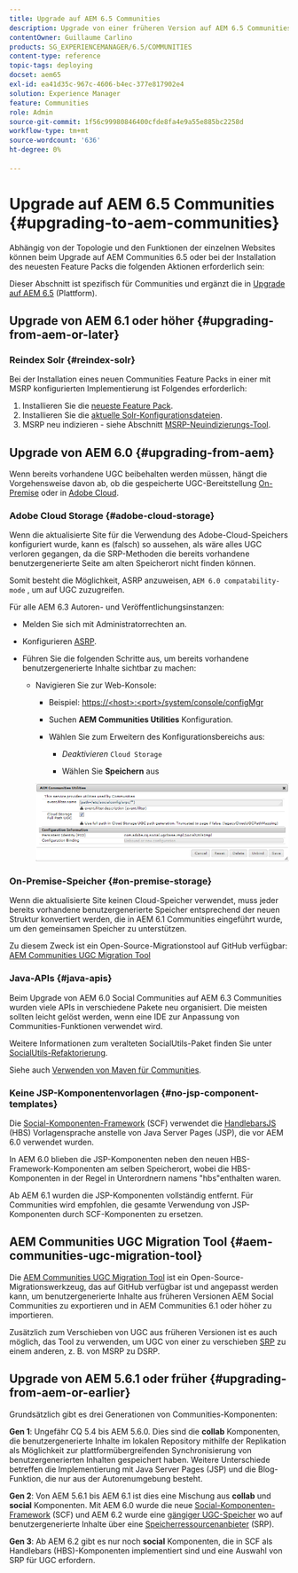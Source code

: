 ```yaml
---
title: Upgrade auf AEM 6.5 Communities
description: Upgrade von einer früheren Version auf AEM 6.5 Communities
contentOwner: Guillaume Carlino
products: SG_EXPERIENCEMANAGER/6.5/COMMUNITIES
content-type: reference
topic-tags: deploying
docset: aem65
exl-id: ea41d35c-967c-4606-b4ec-377e817902e4
solution: Experience Manager
feature: Communities
role: Admin
source-git-commit: 1f56c99980846400cfde8fa4e9a55e885bc2258d
workflow-type: tm+mt
source-wordcount: '636'
ht-degree: 0%

---
```


# Upgrade auf AEM 6.5 Communities {#upgrading-to-aem-communities}

Abhängig von der Topologie und den Funktionen der einzelnen Websites können beim Upgrade auf AEM Communities 6.5 oder bei der Installation des neuesten Feature Packs die folgenden Aktionen erforderlich sein:

Dieser Abschnitt ist spezifisch für Communities und ergänzt die in [Upgrade auf AEM 6.5](/help/sites-deploying/upgrade.md) (Plattform).

## Upgrade von AEM 6.1 oder höher {#upgrading-from-aem-or-later}

### Reindex Solr {#reindex-solr}

Bei der Installation eines neuen Communities Feature Packs in einer mit MSRP konfigurierten Implementierung ist Folgendes erforderlich:

1. Installieren Sie die [neueste Feature Pack](/help/communities/deploy-communities.md#latestfeaturepack).
1. Installieren Sie die [aktuelle Solr-Konfigurationsdateien](/help/communities/msrp.md#upgrading).
1. MSRP neu indizieren - siehe Abschnitt [MSRP-Neuindizierungs-Tool](/help/communities/msrp.md#msrp-reindex-tool).

## Upgrade von AEM 6.0 {#upgrading-from-aem}

Wenn bereits vorhandene UGC beibehalten werden müssen, hängt die Vorgehensweise davon ab, ob die gespeicherte UGC-Bereitstellung [On-Premise](#on-premise-storage) oder in [Adobe Cloud](#adobe-cloud-storage).

### Adobe Cloud Storage {#adobe-cloud-storage}

Wenn die aktualisierte Site für die Verwendung des Adobe-Cloud-Speichers konfiguriert wurde, kann es (falsch) so aussehen, als wäre alles UGC verloren gegangen, da die SRP-Methoden die bereits vorhandene benutzergenerierte Seite am alten Speicherort nicht finden können.

Somit besteht die Möglichkeit, ASRP anzuweisen, `AEM 6.0 compatability-mode` , um auf UGC zuzugreifen.

Für alle AEM 6.3 Autoren- und Veröffentlichungsinstanzen:

* Melden Sie sich mit Administratorrechten an.
* Konfigurieren [ASRP](/help/communities/asrp.md).
* Führen Sie die folgenden Schritte aus, um bereits vorhandene benutzergenerierte Inhalte sichtbar zu machen:

   * Navigieren Sie zur Web-Konsole:

      * Beispiel: [https://&lt;host>:&lt;port>/system/console/configMgr](https://localhost:4502/system/console/configMgr)

      * Suchen **AEM Communities Utilities** Konfiguration.
      * Wählen Sie zum Erweitern des Konfigurationsbereichs aus:

         * *Deaktivieren* `Cloud Storage`

         * Wählen Sie **Speichern** aus

     ![utilities](assets/utilities.png)

### On-Premise-Speicher {#on-premise-storage}

Wenn die aktualisierte Site keinen Cloud-Speicher verwendet, muss jeder bereits vorhandene benutzergenerierte Speicher entsprechend der neuen Struktur konvertiert werden, die in AEM 6.1 Communities eingeführt wurde, um den gemeinsamen Speicher zu unterstützen.

Zu diesem Zweck ist ein Open-Source-Migrationstool auf GitHub verfügbar:
[AEM Communities UGC Migration Tool](https://github.com/Adobe-Marketing-Cloud/communities-ugc-migration)

### Java-APIs {#java-apis}

Beim Upgrade von AEM 6.0 Social Communities auf AEM 6.3 Communities wurden viele APIs in verschiedene Pakete neu organisiert. Die meisten sollten leicht gelöst werden, wenn eine IDE zur Anpassung von Communities-Funktionen verwendet wird.

Weitere Informationen zum veralteten SocialUtils-Paket finden Sie unter [SocialUtils-Refaktorierung](/help/communities/socialutils.md).

Siehe auch [Verwenden von Maven für Communities](/help/communities/maven.md).

### Keine JSP-Komponentenvorlagen {#no-jsp-component-templates}

Die [Social-Komponenten-Framework](/help/communities/scf.md) (SCF) verwendet die [HandlebarsJS](https://handlebarsjs.com/) (HBS) Vorlagensprache anstelle von Java Server Pages (JSP), die vor AEM 6.0 verwendet wurden.

In AEM 6.0 blieben die JSP-Komponenten neben den neuen HBS-Framework-Komponenten am selben Speicherort, wobei die HBS-Komponenten in der Regel in Unterordnern namens &quot;hbs&quot;enthalten waren.

Ab AEM 6.1 wurden die JSP-Komponenten vollständig entfernt. Für Communities wird empfohlen, die gesamte Verwendung von JSP-Komponenten durch SCF-Komponenten zu ersetzen.

## AEM Communities UGC Migration Tool {#aem-communities-ugc-migration-tool}

Die [AEM Communities UGC Migration Tool](https://github.com/Adobe-Marketing-Cloud/communities-ugc-migration) ist ein Open-Source-Migrationswerkzeug, das auf GitHub verfügbar ist und angepasst werden kann, um benutzergenerierte Inhalte aus früheren Versionen AEM Social Communities zu exportieren und in AEM Communities 6.1 oder höher zu importieren.

Zusätzlich zum Verschieben von UGC aus früheren Versionen ist es auch möglich, das Tool zu verwenden, um UGC von einer zu verschieben [SRP](/help/communities/working-with-srp.md) zu einem anderen, z. B. von MSRP zu DSRP.

## Upgrade von AEM 5.6.1 oder früher {#upgrading-from-aem-or-earlier}

Grundsätzlich gibt es drei Generationen von Communities-Komponenten:

**Gen 1**: Ungefähr CQ 5.4 bis AEM 5.6.0. Dies sind die **collab** Komponenten, die benutzergenerierte Inhalte im lokalen Repository mithilfe der Replikation als Möglichkeit zur plattformübergreifenden Synchronisierung von benutzergenerierten Inhalten gespeichert haben. Weitere Unterschiede betreffen die Implementierung mit Java Server Pages (JSP) und die Blog-Funktion, die nur aus der Autorenumgebung besteht.

**Gen 2**: Von AEM 5.6.1 bis AEM 6.1 ist dies eine Mischung aus **collab** und **social** Komponenten. Mit AEM 6.0 wurde die neue [Social-Komponenten-Framework](/help/communities/scf.md) (SCF) und AEM 6.2 wurde eine [gängiger UGC-Speicher](/help/communities/working-with-srp.md) wo auf benutzergenerierte Inhalte über eine [Speicherressourcenanbieter](/help/communities/srp.md) (SRP).

**Gen 3**: Ab AEM 6.2 gibt es nur noch **social** Komponenten, die in SCF als Handlebars (HBS)-Komponenten implementiert sind und eine Auswahl von SRP für UGC erfordern.
